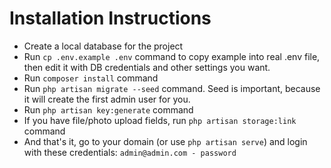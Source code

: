# Installation Instructions

- Create a local database for the project
- Run `cp .env.example .env` command to copy example into real .env file, then edit it with DB credentials and other settings you want.
- Run `composer install` command
- Run `php artisan migrate --seed` command. Seed is important, because it will create the first admin user for you.
- Run `php artisan key:generate` command
- If you have file/photo upload fields, run `php artisan storage:link` command
- And that's it, go to your domain (or use `php artisan serve`) and login with these credentials: `admin@admin.com - password`
